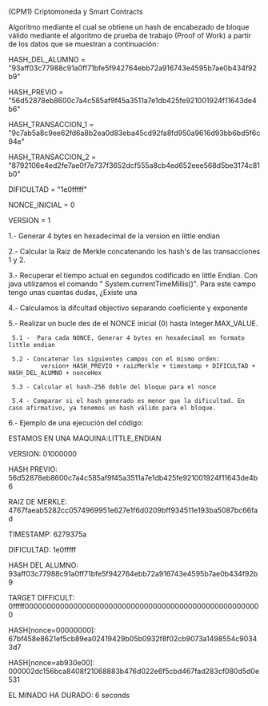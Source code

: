 (CPM1) Criptomoneda y Smart Contracts

Algoritmo mediante el cual se obtiene un hash de encabezado de bloque válido mediante el algoritmo de prueba de trabajo (Proof of Work) a partir de los datos que se muestran a continuación:

HASH_DEL_ALUMNO = "93aff03c77988c91a0ff71bfe5f942764ebb72a916743e4595b7ae0b434f92b9"

HASH_PREVIO = "56d52878eb8600c7a4c585af9f45a3511a7e1db425fe921001924f11643de4b6"

HASH_TRANSACCION_1 = "9c7ab5a8c9ee62fd6a8b2ea0d83eba45cd92fa8fd950a9616d93bb6bd5f6c94e"

HASH_TRANSACCION_2 = "8792106e4ed2fe7ae0f7e737f3652dcf555a8cb4ed652eee568d5be3174c81b0"

DIFICULTAD = "1e0fffff"

NONCE_INICIAL = 0

VERSION = 1


1.- Generar 4 bytes en hexadecimal de la version en little endian
		
2.- Calcular la Raiz de Merkle concatenando los hash's de las transacciones 1 y 2.

3.- Recuperar el tiempo actual en segundos codificado en little Endian. Con java utilizamos el comando " System.currentTimeMillis()".
Para este campo tengo unas cuantas dudas, ¿Existe una 

4.- Calculamos la difcultad objectivo separando coeficiente y exponente

5.- Realizar un bucle des de el NONCE inicial (0) hasta Integer.MAX_VALUE.

     5.1 -  Para cada NONCE, Generar 4 bytes en hexadecimal en formato little endian

	 5.2 - Concatenar los siguientes campos con el mismo orden: 
	         version+ HASH_PREVIO + raizMerkle + timestamp + DIFICULTAD + HASH_DEL_ALUMNO + nonceHex

	 5.3 - Calcular el hash-256 doble del bloque para el nonce

	 5.4 - Comparar si el hash generado es menor que la dificultad. En caso afirmativo, ya tenemos un hash válido para el bloque. 



6.- Ejemplo de una ejecución del código:


ESTAMOS EN UNA MAQUINA:LITTLE_ENDIAN

VERSION:              01000000

HASH PREVIO:          56d52878eb8600c7a4c585af9f45a3511a7e1db425fe921001924f11643de4b6

RAIZ DE MERKLE:       4767faeab5282cc0574969951e627e1f6d0209bff934511e193ba5087bc66fad

TIMESTAMP:            6279375a

DIFICULTAD:           1e0fffff

HASH DEL ALUMNO:      93aff03c77988c91a0ff71bfe5f942764ebb72a916743e4595b7ae0b434f92b9

TARGET DIFFICULT:         0fffff000000000000000000000000000000000000000000000000000000

HASH[nonce=00000000]: 67bf458e8621ef5cb89ea02419429b05b0932f8f02cb9073a1498554c90343d7

HASH[nonce=ab930e00]: 000002dc156bca8408f21068883b476d022e6f5cbd467fad283cf080d5d0e531

EL MINADO HA DURADO: 6 seconds

